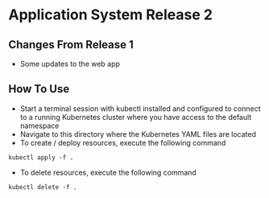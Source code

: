 # Application System Release 2

## Changes From Release 1

* Some updates to the web app

## How To Use

* Start a terminal session with kubectl installed and configured to connect to a running Kubernetes cluster where you have access to the default namespace
* Navigate to this directory where the Kubernetes YAML files are located
* To create / deploy resources, execute the following command
```
kubectl apply -f .
```
* To delete resources, execute the following command
```
kubectl delete -f .
```